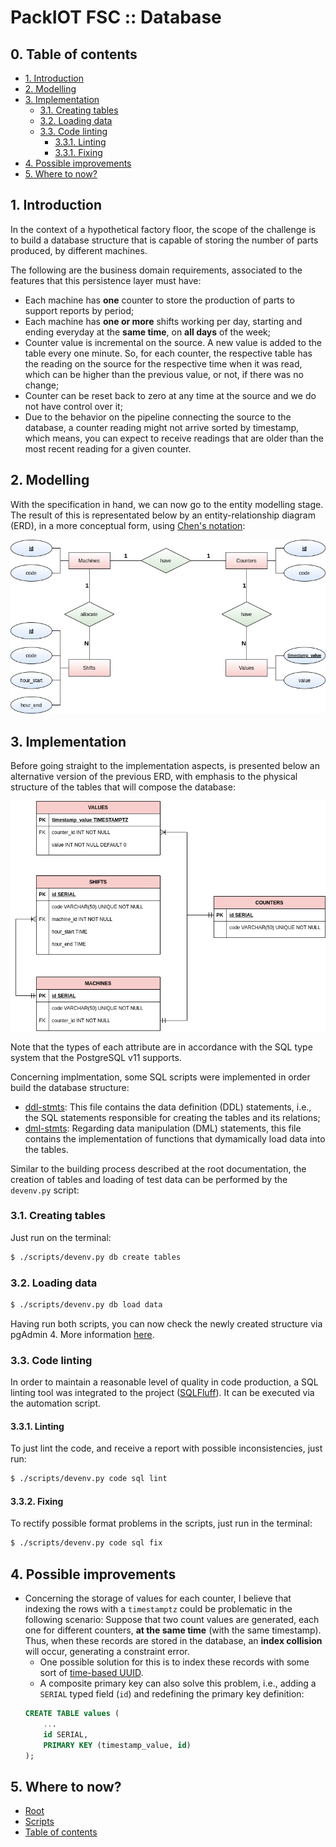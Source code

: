 # PackIOT FSC :: Database

<!-- TOC -->
## 0. Table of contents

- [1. Introduction](#1-introduction)
- [2. Modelling](#2-modelling)
- [3. Implementation](#3-implementation)
    - [3.1. Creating tables](#31-creating-tables)
    - [3.2. Loading data](#32-loading-data)
    - [3.3. Code linting](#33-code-linting)
        - [3.3.1. Linting](#331-linting)
        - [3.3.1. Fixing](#332-fixing)
- [4. Possible improvements](#4-possible-improvements)
- [5. Where to now?](#5-where-to-now)
    
<!-- /TOC -->
## 1. Introduction

In the context of a hypothetical factory floor, the scope of the challenge is to build a database structure that is capable of storing the number of parts produced, by different machines.

The following are the business domain requirements, associated to the features that this persistence layer must have:

* Each machine has **one** counter to store the production of parts to support reports by period;
* Each machine has **one or more** shifts working per day, starting and ending everyday at the **same time**, on **all days** of the week;
* Counter value is incremental on the source. A new value is added to the table every one minute. So, for each counter, the respective table has the reading on the source for the respective time when it was read, which can be higher than the previous value, or not, if there was no change;
* Counter can be reset back to zero at any time at the source and we do not have control over it;
* Due to the behavior on the pipeline connecting the source to the database, a counter reading might not arrive sorted by timestamp, which means, you can expect to receive readings that are older than the most recent reading for a given counter.
## 2. Modelling

With the specification in hand, we can now go to the entity modelling stage. The result of this is representated below by an entity-relationship diagram (ERD), in a more conceptual form, using [Chen's notation](https://en.wikipedia.org/wiki/Entity%E2%80%93relationship_model):

![screenshot](../resources/img/erd-1.png)

## 3. Implementation

Before going straight to the implementation aspects, is presented below an alternative version of the previous ERD, with emphasis to the physical structure of the tables that will compose the database:

![screenshot](../resources/img/erd-2.png)

Note that the types of each attribute are in accordance with the SQL type system that the PostgreSQL v11 supports.

Concerning implmentation, some SQL scripts were implemented in order build the database structure:

* [ddl-stmts](./postgresql/scripts/sql/ddl-stmts.sql): This file contains the data definition (DDL) statements, i.e., the SQL statements responsible for creating the tables and its relations;
* [dml-stmts](./postgresql/scripts/sql/dml-stmts.sql): Regarding data manipulation (DML) statements, this file contains the implementation of functions that dymamically load data into the tables.

Similar to the building process described at the root documentation, the creation of tables and loading of test data can be performed by the `devenv.py` script:

### 3.1. Creating tables
Just run on the terminal:
```bash
$ ./scripts/devenv.py db create tables
```

### 3.2. Loading data
```bash
$ ./scripts/devenv.py db load data
```

Having run both scripts, you can now check the newly created structure via pgAdmin 4. More information [here](../README.md#22-pgadmin-4).

### 3.3. Code linting

In order to maintain a reasonable level of quality in code production, a SQL linting tool was integrated to the project ([SQLFluff](https://docs.sqlfluff.com/en/stable/)). It can be executed via the automation script.

#### 3.3.1. Linting
To just lint the code, and receive a report with possible inconsistencies, just run:
```bash
$ ./scripts/devenv.py code sql lint
```
#### 3.3.2. Fixing
To rectify possible format problems in the scripts, just run in the terminal:
```bash
$ ./scripts/devenv.py code sql fix
```

## 4. Possible improvements

* Concerning the storage of values for each counter, I believe that indexing the rows with a `timestamptz` could be problematic in the following scenario: Suppose that two count values are generated, each one for different counters, **at the same time** (with the same timestamp). Thus, when these records are stored in the database, an **index collision** will occur, generating a constraint error.
    * One possible solution for this is to index these records with some sort of [time-based UUID](https://www.postgresql.org/docs/current/uuid-ossp.html).
    * A composite primary key can also solve this problem, i.e., adding a `SERIAL` typed field (`id`) and redefining the primary key definition:
    ```sql
    CREATE TABLE values (
        ...
        id SERIAL,
        PRIMARY KEY (timestamp_value, id)
    );
    ```
## 5. Where to now?

* [Root](../README.md)
* [Scripts](../scripts/README.md) 
* [Table of contents](#0-table-of-contents)
